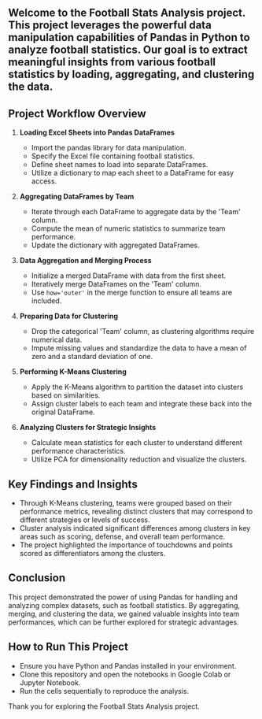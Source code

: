 
## Welcome to the Football Stats Analysis project. This project leverages the powerful data manipulation capabilities of Pandas in Python to analyze football statistics. Our goal is to extract meaningful insights from various football statistics by loading, aggregating, and clustering the data.

## Project Workflow Overview

1. **Loading Excel Sheets into Pandas DataFrames**
    - Import the pandas library for data manipulation.
    - Specify the Excel file containing football statistics.
    - Define sheet names to load into separate DataFrames.
    - Utilize a dictionary to map each sheet to a DataFrame for easy access.

2. **Aggregating DataFrames by Team**
    - Iterate through each DataFrame to aggregate data by the 'Team' column.
    - Compute the mean of numeric statistics to summarize team performance.
    - Update the dictionary with aggregated DataFrames.

3. **Data Aggregation and Merging Process**
    - Initialize a merged DataFrame with data from the first sheet.
    - Iteratively merge DataFrames on the 'Team' column.
    - Use `how='outer'` in the merge function to ensure all teams are included.

4. **Preparing Data for Clustering**
    - Drop the categorical 'Team' column, as clustering algorithms require numerical data.
    - Impute missing values and standardize the data to have a mean of zero and a standard deviation of one.

5. **Performing K-Means Clustering**
    - Apply the K-Means algorithm to partition the dataset into clusters based on similarities.
    - Assign cluster labels to each team and integrate these back into the original DataFrame.

6. **Analyzing Clusters for Strategic Insights**
    - Calculate mean statistics for each cluster to understand different performance characteristics.
    - Utilize PCA for dimensionality reduction and visualize the clusters.

## Key Findings and Insights

- Through K-Means clustering, teams were grouped based on their performance metrics, revealing distinct clusters that may correspond to different strategies or levels of success.
- Cluster analysis indicated significant differences among clusters in key areas such as scoring, defense, and overall team performance.
- The project highlighted the importance of touchdowns and points scored as differentiators among the clusters.

## Conclusion

This project demonstrated the power of using Pandas for handling and analyzing complex datasets, such as football statistics. By aggregating, merging, and clustering the data, we gained valuable insights into team performances, which can be further explored for strategic advantages.

## How to Run This Project

- Ensure you have Python and Pandas installed in your environment.
- Clone this repository and open the notebooks in Google Colab or Jupyter Notebook.
- Run the cells sequentially to reproduce the analysis.

Thank you for exploring the Football Stats Analysis project.
